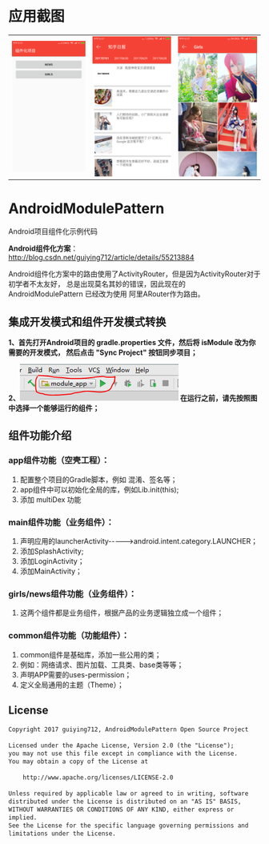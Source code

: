 
# 应用截图
<table>
    <tr>
        <td><img src="/screenshots/Screenshot_1.png"></td>
        <td><img src="/screenshots/Screenshot_2.png"></td>
        <td><img src="/screenshots/Screenshot_3.png"></td>
    </tr>
</table>

# AndroidModulePattern

Android项目组件化示例代码

**Android组件化方案**：http://blog.csdn.net/guiying712/article/details/55213884

Android组件化方案中的路由使用了ActivityRouter，但是因为ActivityRouter对于初学者不太友好，
总是出现莫名其妙的错误，因此现在的 AndroidModulePattern 已经改为使用 阿里ARouter作为路由。

## 集成开发模式和组件开发模式转换

**1、首先打开Android项目的 gradle.properties 文件，然后将 isModule 改为你需要的开发模式，
然后点击 "Sync Project" 按钮同步项目；**

**2、![Image](/screenshots/develper.PNG) 在运行之前，请先按照图中选择一个能够运行的组件；**


## 组件功能介绍

### app组件功能（空壳工程）：
1. 配置整个项目的Gradle脚本，例如 混淆、签名等；
2. app组件中可以初始化全局的库，例如Lib.init(this);
3. 添加 multiDex 功能

### main组件功能（业务组件）：
1. 声明应用的launcherActivity----->android.intent.category.LAUNCHER；
2. 添加SplashActivity;
3. 添加LoginActivity；
4. 添加MainActivity；

### girls/news组件功能（业务组件）：
1. 这两个组件都是业务组件，根据产品的业务逻辑独立成一个组件；

### common组件功能（功能组件）：
1. common组件是基础库，添加一些公用的类；
2. 例如：网络请求、图片加载、工具类、base类等等；
3. 声明APP需要的uses-permission；
4. 定义全局通用的主题（Theme）；

## License

    Copyright 2017 guiying712, AndroidModulePattern Open Source Project

    Licensed under the Apache License, Version 2.0 (the "License");
    you may not use this file except in compliance with the License.
    You may obtain a copy of the License at

        http://www.apache.org/licenses/LICENSE-2.0

    Unless required by applicable law or agreed to in writing, software
    distributed under the License is distributed on an "AS IS" BASIS,
    WITHOUT WARRANTIES OR CONDITIONS OF ANY KIND, either express or implied.
    See the License for the specific language governing permissions and
    limitations under the License.